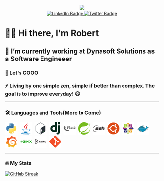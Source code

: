 <div id="header" align="center">
  <img src="https://camo.githubusercontent.com/cae12fddd9d6982901d82580bdf321d81fb299141098ca1c2d4891870827bf17/68747470733a2f2f6d69726f2e6d656469756d2e636f6d2f6d61782f313336302f302a37513379765349765f7430696f4a2d5a2e676966" width="600"/>
</div>
<div id="badges" align="center">
  <a href="https://www.linkedin.com/in/robert-njonjo/">
    <img src="https://img.shields.io/badge/LinkedIn-blue?style=for-the-badge&logo=linkedin&logoColor=white" alt="LinkedIn Badge"/>
  </a>
  <a href="https://twitter.com/knightlycane">
    <img src="https://img.shields.io/badge/Twitter-blue?style=for-the-badge&logo=twitter&logoColor=white" alt="Twitter Badge"/>
  </a>
</div>

# 👋🏾 Hi there, I'm Robert

## 🌱 I’m currently working at Dynasoft Solutions as a Software Engineeer

### 🧠 Let's GOOO

### ⚡ Living by one simple zen, simple if better than complex. The goal is to improve everyday! 😊

---

### :hammer_and_wrench: Languages and Tools(More to Come)

<div>
  <img src="https://github.com/devicons/devicon/blob/master/icons/python/python-original.svg" title="Python" alt="Python" width="40" height="40"/>&nbsp;
  <img src="https://github.com/devicons/devicon/blob/master/icons/java/java-original.svg"  title="Java" alt="Java" width="40" height="40">&nbsp;
  <img src="https://github.com/devicons/devicon/blob/master/icons/bash/bash-original.svg" title="BASH" alt="BASH" width="40" height="40"/>&nbsp;
  <img src="https://github.com/devicons/devicon/blob/master/icons/django/django-plain.svg"  title="Django" alt="Django" width="40" height="40">&nbsp;
  <img src="https://github.com/devicons/devicon/blob/master/icons/flask/flask-original-wordmark.svg"  title="Flask" alt="Flask" width="40" height="40">&nbsp;
  <img src="https://github.com/devicons/devicon/blob/master/icons/spring/spring-original.svg"  title="Spring Boot" alt="Spring Boot" width="40" height="40">&nbsp;
  <img src="https://github.com/devicons/devicon/blob/master/icons/ssh/ssh-original-wordmark.svg"  title="ssh" alt="ssh" width="40" height="40">&nbsp;
  <img src="https://github.com/devicons/devicon/blob/master/icons/ubuntu/ubuntu-plain.svg"  title="ubuntu" alt="ubuntu" width="40" height="40">&nbsp;
  <img src="https://github.com/devicons/devicon/blob/master/icons/centos/centos-original.svg"  title="centos" alt="centos" width="40" height="40">&nbsp;
  <img src="https://github.com/devicons/devicon/blob/master/icons/docker/docker-original.svg"  title="docker" alt="docker" width="40" height="40">&nbsp;
  <img src="https://github.com/devicons/devicon/blob/master/icons/grafana/grafana-original.svg"  title="grafana" alt="grafana" width="40" height="40">&nbsp;
  <img src="https://github.com/devicons/devicon/blob/master/icons/nginx/nginx-original.svg"  title="nginx" alt="nginx" width="40" height="40">&nbsp;
  <img src="https://github.com/devicons/devicon/blob/master/icons/apachekafka/apachekafka-original-wordmark.svg"  title="kafka" alt="kafka" width="40" height="40">&nbsp;
  <img src="https://github.com/devicons/devicon/blob/master/icons/git/git-original.svg"  title="git" alt="git" width="40" height="40">&nbsp;
</div>

---

### :fire: My Stats

[![GitHub Streak](http://github-readme-streak-stats.herokuapp.com?user=M1urray&theme=dark&background=000000)](https://git.io/streak-stats)
